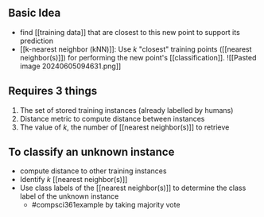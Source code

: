 ## Basic Idea
- find [[training data]] that are closest to this new point to support its prediction
- [[k-nearest neighbor (kNN)]]: Use $k$ "closest" training points ([[nearest neighbor(s)]]) for performing the new point's [[classification]].
![[Pasted image 20240605094631.png]]
## Requires 3 things
1. The set of stored training instances (already labelled by humans)
2. Distance metric to compute distance between instances
3. The value of $k$, the number of [[nearest neighbor(s)]] to retrieve
## To classify an unknown instance
- compute distance to other training instances
- Identify $k$ [[nearest neighbor(s)]]
- Use class labels of the [[nearest neighbor(s)]] to determine the class label of the unknown instance
	- #compsci361example by taking majority vote